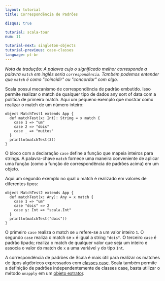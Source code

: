 ```yaml
---
layout: tutorial
title: Correspondência de Padrões

disqus: true

tutorial: scala-tour
num: 11

tutorial-next: singleton-objects
tutorial-previous: case-classes
language: pt-br
---
```


_Nota de tradução: A palavra cujo o significado melhor corresponde a palavra `match` em inglês seria `correspondência`. Também podemos entender que `match` é como "coincidir" ou "concordar" com algo._

Scala possui mecanismo de correspondência de padrão embutido. Isso permite realizar o match de qualquer tipo de dados any sort of data com a política de primeiro match. 
Aqui um pequeno exemplo que mostrar como realizar o match de um número inteiro:

```tut
object MatchTest1 extends App {
  def matchTest(x: Int): String = x match {
    case 1 => "um"
    case 2 => "dois"
    case _ => "muitos"
  }
  println(matchTest(3))
}
```

O bloco com a declaração `case` define a função que mapeia inteiros para strings. A palavra-chave `match` fornece uma maneira conveniente de aplicar uma função (como a função de correspondência de padrões acima) em um objeto.

Aqui um segundo exemplo no qual o match é realizado em valores de diferentes tipos:

```tut
object MatchTest2 extends App {
  def matchTest(x: Any): Any = x match {
    case 1 => "um"
    case "dois" => 2
    case y: Int => "scala.Int"
  }
  println(matchTest("dois"))
}
```

O primeiro `case` realiza o match se `x` refere-se a um valor inteiro `1`. O segundo `case` realiza o match se `x` é igual a string `"dois"`. O terceiro `case` é padrão tipado; realiza o match de qualquer valor que seja um inteiro e associa o valor do match de `x` a uma variável `y` do tipo `Int`.

A correspondência de padrões de Scala é mais útil para realizar os matches de tipos algébricos expressados com [classes case](case-classes.html).
Scala também permite a definição de padrões independentemente de classes case, basta utilizar o método `unapply` em um [objeto extrator](extractor-objects.html).
